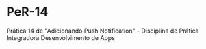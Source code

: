 # PeR-14
Prática 14 de "Adicionando Push Notification" - Disciplina de Prática Integradora Desenvolvimento de Apps
